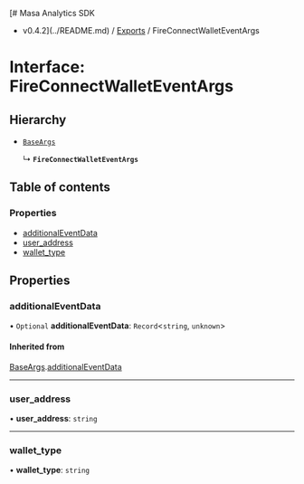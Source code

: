 [# Masa Analytics SDK
 - v0.4.2](../README.md) / [Exports](../modules.md) / FireConnectWalletEventArgs

# Interface: FireConnectWalletEventArgs

## Hierarchy

- [`BaseArgs`](BaseArgs.md)

  ↳ **`FireConnectWalletEventArgs`**

## Table of contents

### Properties

- [additionalEventData](FireConnectWalletEventArgs.md#additionaleventdata)
- [user\_address](FireConnectWalletEventArgs.md#user_address)
- [wallet\_type](FireConnectWalletEventArgs.md#wallet_type)

## Properties

### additionalEventData

• `Optional` **additionalEventData**: `Record`\<`string`, `unknown`\>

#### Inherited from

[BaseArgs](BaseArgs.md).[additionalEventData](BaseArgs.md#additionaleventdata)

___

### user\_address

• **user\_address**: `string`

___

### wallet\_type

• **wallet\_type**: `string`
